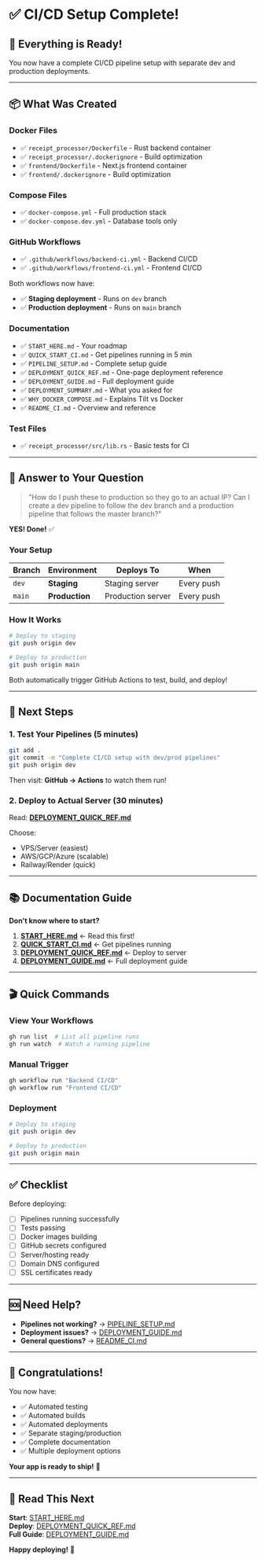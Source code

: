 # ✅ CI/CD Setup Complete!

## 🎉 Everything is Ready!

You now have a complete CI/CD pipeline setup with separate dev and production deployments.

---

## 📦 What Was Created

### Docker Files
- ✅ `receipt_processor/Dockerfile` - Rust backend container
- ✅ `receipt_processor/.dockerignore` - Build optimization
- ✅ `frontend/Dockerfile` - Next.js frontend container  
- ✅ `frontend/.dockerignore` - Build optimization

### Compose Files
- ✅ `docker-compose.yml` - Full production stack
- ✅ `docker-compose.dev.yml` - Database tools only

### GitHub Workflows
- ✅ `.github/workflows/backend-ci.yml` - Backend CI/CD
- ✅ `.github/workflows/frontend-ci.yml` - Frontend CI/CD

Both workflows now have:
- ✅ **Staging deployment** - Runs on `dev` branch
- ✅ **Production deployment** - Runs on `main` branch

### Documentation
- ✅ `START_HERE.md` - Your roadmap
- ✅ `QUICK_START_CI.md` - Get pipelines running in 5 min
- ✅ `PIPELINE_SETUP.md` - Complete setup guide
- ✅ `DEPLOYMENT_QUICK_REF.md` - One-page deployment reference
- ✅ `DEPLOYMENT_GUIDE.md` - Full deployment guide
- ✅ `DEPLOYMENT_SUMMARY.md` - What you asked for
- ✅ `WHY_DOCKER_COMPOSE.md` - Explains Tilt vs Docker
- ✅ `README_CI.md` - Overview and reference

### Test Files
- ✅ `receipt_processor/src/lib.rs` - Basic tests for CI

---

## 🎯 Answer to Your Question

> "How do I push these to production so they go to an actual IP? Can I create a dev pipeline to follow the dev branch and a production pipeline that follows the master branch?"

**YES! Done!** ✅

### Your Setup

| Branch | Environment | Deploys To | When |
|--------|-------------|------------|------|
| `dev` | **Staging** | Staging server | Every push |
| `main` | **Production** | Production server | Every push |

### How It Works

```bash
# Deploy to staging
git push origin dev

# Deploy to production  
git push origin main
```

Both automatically trigger GitHub Actions to test, build, and deploy!

---

## 🚀 Next Steps

### 1. Test Your Pipelines (5 minutes)

```bash
git add .
git commit -m "Complete CI/CD setup with dev/prod pipelines"
git push origin dev
```

Then visit: **GitHub → Actions** to watch them run!

### 2. Deploy to Actual Server (30 minutes)

Read: **[DEPLOYMENT_QUICK_REF.md](DEPLOYMENT_QUICK_REF.md)**

Choose:
- VPS/Server (easiest)
- AWS/GCP/Azure (scalable)
- Railway/Render (quick)

---

## 📚 Documentation Guide

**Don't know where to start?**

1. **[START_HERE.md](START_HERE.md)** ← Read this first!
2. **[QUICK_START_CI.md](QUICK_START_CI.md)** ← Get pipelines running
3. **[DEPLOYMENT_QUICK_REF.md](DEPLOYMENT_QUICK_REF.md)** ← Deploy to server
4. **[DEPLOYMENT_GUIDE.md](DEPLOYMENT_GUIDE.md)** ← Full deployment guide

---

## 🎬 Quick Commands

### View Your Workflows

```bash
gh run list  # List all pipeline runs
gh run watch  # Watch a running pipeline
```

### Manual Trigger

```bash
gh workflow run "Backend CI/CD"
gh workflow run "Frontend CI/CD"
```

### Deployment

```bash
# Deploy to staging
git push origin dev

# Deploy to production
git push origin main
```

---

## ✅ Checklist

Before deploying:

- [ ] Pipelines running successfully
- [ ] Tests passing
- [ ] Docker images building
- [ ] GitHub secrets configured
- [ ] Server/hosting ready
- [ ] Domain DNS configured
- [ ] SSL certificates ready

---

## 🆘 Need Help?

- **Pipelines not working?** → [PIPELINE_SETUP.md](PIPELINE_SETUP.md)
- **Deployment issues?** → [DEPLOYMENT_GUIDE.md](DEPLOYMENT_GUIDE.md)
- **General questions?** → [README_CI.md](README_CI.md)

---

## 🎉 Congratulations!

You now have:
- ✅ Automated testing
- ✅ Automated builds
- ✅ Automated deployments
- ✅ Separate staging/production
- ✅ Complete documentation
- ✅ Multiple deployment options

**Your app is ready to ship!** 🚀

---

## 📖 Read This Next

**Start**: [START_HERE.md](START_HERE.md)  
**Deploy**: [DEPLOYMENT_QUICK_REF.md](DEPLOYMENT_QUICK_REF.md)  
**Full Guide**: [DEPLOYMENT_GUIDE.md](DEPLOYMENT_GUIDE.md)

**Happy deploying!** 🎉

